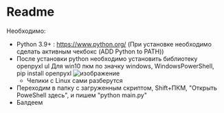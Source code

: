 # Readme
Необходимо:
  +  Python 3.9+ : https://www.python.org/ (При установке необходимо сделать активным чекбокс (ADD Python to PATH))
  +  После установки python необходимо установить библиотеку openpyxl
     ul Для win10 пкм по значку windows, WindowsPowerShell, pip install openpyxl
    ![изображение](https://user-images.githubusercontent.com/58343706/117455966-5bf59e00-af50-11eb-8762-666f18ca0727.png)
     + Челики с Linux сами разберутся
   + Переходим в папку с загруженным скриптом, Shift+ПКМ, "Открыть PoweShell здесь", и пишем "python main.py"
   + Балдеем
